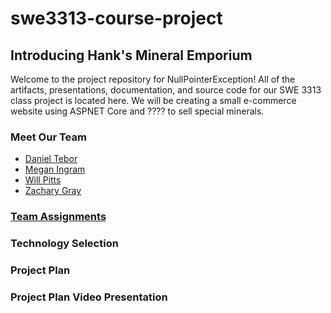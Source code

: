 # swe3313-course-project
## Introducing Hank's Mineral Emporium
Welcome to the project repository for NullPointerException! All of the artifacts, presentations, documentation, and source code for our SWE 3313 class project is located here. We will be creating a small e-commerce website using ASPNET Core and ???? to sell special minerals.
### Meet Our Team
- [Daniel Tebor](docs/project-plan/dtebor-resume.md)
- [Megan Ingram](docs/project-plan/mingram-resume.md)
- [Will Pitts](docs/project-plan/wpitts-resume.md)
- [Zachary Gray](docs/project-plan/zgray-resume.md)<br>
### [Team Assignments](docs/project-plan/team-assignments.md)
### Technology Selection
### Project Plan
### Project Plan Video Presentation
